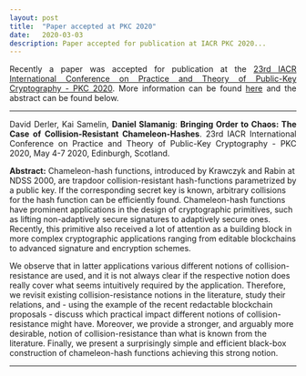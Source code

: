```yaml
---
layout: post
title:  "Paper accepted at PKC 2020"
date:   2020-03-03
description: Paper accepted for publication at IACR PKC 2020...
---
```


<p class="blockquote" align="justify">Recently a paper was accepted for publication at the <a href="https://pkc.iacr.org/2020/" target="_blank">23rd IACR International Conference on Practice and Theory of Public-Key Cryptography - PKC 2020</a>. More information can be found <a href="https://profet.at/pubs/" target="_blank">here</a> and the abstract can be found below.</p>

<hr> 
<p class="blockquote" align="justify">David Derler, Kai Samelin, <b>Daniel Slamanig</b>: <b>Bringing Order to Chaos: The Case of Collision-Resistant Chameleon-Hashes</b>. 23rd IACR International Conference on Practice and Theory of Public-Key Cryptography - PKC 2020, May 4-7 2020, Edinburgh, Scotland.</p>

<p><b>Abstract:</b> Chameleon-hash functions, introduced by Krawczyk and Rabin at NDSS 2000, are trapdoor collision-resistant hash-functions parametrized by a public key. If the corresponding secret key is known, arbitrary collisions for the hash function can be efficiently found. Chameleon-hash functions have prominent applications in the design of cryptographic primitives, such as lifting non-adaptively secure signatures to adaptively secure ones. Recently, this primitive also received a lot of attention as a building block in more complex cryptographic applications ranging from editable blockchains to advanced signature and encryption schemes. 

We observe that in latter applications various different notions of collision-resistance are used, and it is not always clear if the respective notion does really cover what seems intuitively required by the application. Therefore, we revisit existing collision-resistance notions in the literature, study their relations, and - using the example of the recent redactable blockchain proposals - discuss which practical impact different notions of collision-resistance might have. Moreover, we provide a stronger, and arguably more desirable, notion of collision-resistance than what is known from the literature. Finally, we present a surprisingly simple and efficient black-box construction of chameleon-hash functions achieving this strong notion.</p>
<hr> 

